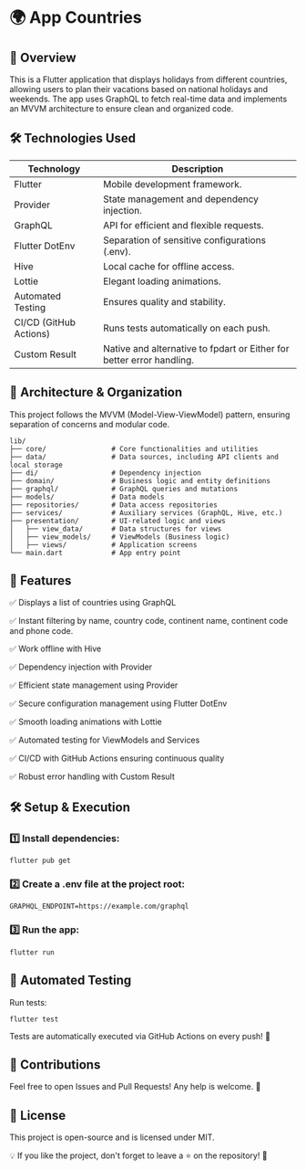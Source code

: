 # 🌍 App Countries

## 🚀 Overview

This is a Flutter application that displays holidays from different countries, allowing users to plan their vacations based on national holidays and weekends. The app uses GraphQL to fetch real-time data and implements an MVVM architecture to ensure clean and organized code.

## 🛠️ Technologies Used

| Technology  | Description |
| ------------- | ------------- |
| Flutter  | Mobile development framework.  |
| Provider  | State management and dependency injection.  |
| GraphQL  | API for efficient and flexible requests.  |
| Flutter DotEnv  | Separation of sensitive configurations (.env).  |
| Hive  | Local cache for offline access.  |
| Lottie  | Elegant loading animations.  |
| Automated Testing  | Ensures quality and stability.  |
| CI/CD (GitHub Actions)  | Runs tests automatically on each push.  |
| Custom Result  | Native and alternative to fpdart or Either for better error handling.  |

## 📂 Architecture & Organization

This project follows the MVVM (Model-View-ViewModel) pattern, ensuring separation of concerns and modular code.

```
lib/
├── core/                # Core functionalities and utilities
├── data/                # Data sources, including API clients and local storage
├── di/                  # Dependency injection
├── domain/              # Business logic and entity definitions
├── graphql/             # GraphQL queries and mutations
├── models/              # Data models
├── repositories/        # Data access repositories
├── services/            # Auxiliary services (GraphQL, Hive, etc.)
├── presentation/        # UI-related logic and views
│   ├── view_data/       # Data structures for views
│   ├── view_models/     # ViewModels (Business logic)
│   ├── views/           # Application screens
└── main.dart            # App entry point
```

## 🎯 Features

✅ Displays a list of countries using GraphQL

✅ Instant filtering by name, country code, continent name, continent code and phone code.

✅ Work offline with Hive

✅ Dependency injection with Provider

✅ Efficient state management using Provider

✅ Secure configuration management using Flutter DotEnv

✅ Smooth loading animations with Lottie

✅ Automated testing for ViewModels and Services

✅ CI/CD with GitHub Actions ensuring continuous quality

✅ Robust error handling with Custom Result


## 🛠️ Setup & Execution

### 1️⃣ Install dependencies:

```
flutter pub get
```

### 2️⃣ Create a .env file at the project root:

```
GRAPHQL_ENDPOINT=https://example.com/graphql
```

### 3️⃣ Run the app:

```
flutter run
```

## 🧪 Automated Testing

Run tests:

```
flutter test
```

Tests are automatically executed via GitHub Actions on every push! 🚀

## 📌 Contributions

Feel free to open Issues and Pull Requests! Any help is welcome. 🎉

## 📄 License

This project is open-source and is licensed under MIT.

💡 If you like the project, don't forget to leave a ⭐ on the repository! 🚀
